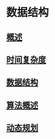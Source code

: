 # 数据结构
## [概述](https://github.com/iii17-grace/Computer_Science/blob/master/%E6%95%B0%E6%8D%AE%E7%BB%93%E6%9E%84/%E6%95%B0%E6%8D%AE%E7%BB%93%E6%9E%84-%E6%A6%82%E8%BF%B0.md)       
## [时间复杂度](https://github.com/iii17-grace/Computer_Science/blob/master/%E6%95%B0%E6%8D%AE%E7%BB%93%E6%9E%84/%E6%95%B0%E6%8D%AE%E7%BB%93%E6%9E%84-%E6%97%B6%E9%97%B4%E5%A4%8D%E6%9D%82%E5%BA%A6.md)       
## [数据结构](https://github.com/iii17-grace/Computer_Science/blob/master/%E6%95%B0%E6%8D%AE%E7%BB%93%E6%9E%84/%E6%95%B0%E6%8D%AE%E7%BB%93%E6%9E%84-%E5%86%85%E5%AE%B9.md)    
## [算法概述](https://github.com/iii17-grace/Computer_Science/blob/master/%E6%95%B0%E6%8D%AE%E7%BB%93%E6%9E%84/%E7%AE%97%E6%B3%95%E6%A6%82%E8%BF%B0.md)     
## [动态规划](https://github.com/iii17-grace/Computer_Science/blob/master/%E6%95%B0%E6%8D%AE%E7%BB%93%E6%9E%84/%E5%8A%A8%E6%80%81%E8%A7%84%E5%88%92.md)    
